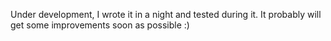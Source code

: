 Under development, I wrote it in a night and tested during it.
It probably will get some improvements soon as possible :)
